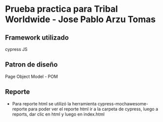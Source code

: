 # Prueba practica para Tribal Worldwide - Jose Pablo Arzu Tomas

## Framework utilizado
cypress JS

## Patron de diseño
Page Object Model - POM

## Reporte
* Para reporte html se utilizó la herramienta cypress-mochawesome-reporte
    para poder ver el reporte html ir a la carpeta de cypress, luego a reports, dar clic en html y luego en index.html
    